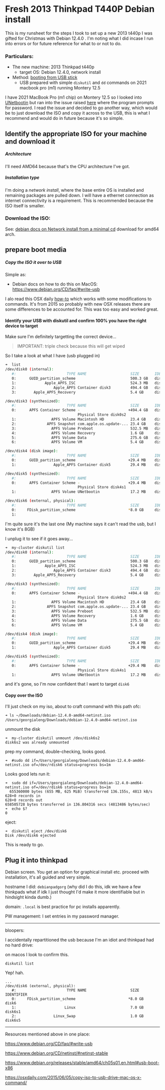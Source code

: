 # Fresh 2013 Thinkpad T440P Debian install

This is my runsheet for the steps I took to set up a new 2013 t440p I was gifted for Christmas with Debian 12.4.0 . I'm noting what I did incase I run into errors or for future reference for what to or not to do.

### Particulars:
- The new machine: 2013 Thinkpad t440p
  - target OS: Debian 12.4.0, network install
- Method: [booting from USB stick](https://www.debian.org/releases/stable/amd64/ch05s01.en.html#usb-boot-x86)
  - USB prepared with simple ```diskutil``` and ```dd``` commands on 2021 macbook pro (m1) running Montery 12.5


I have 2021 MacBook Pro (m1 chip) on Montery 12.5 so I looked into [UNetbootin](https://unetbootin.github.io/) but ran into the issue raised [here](https://github.com/unetbootin/unetbootin/issues/286) where the program prompts for password. I read the issue and decided to go another way, which would be to just download the ISO and copy it across to the USB, this is what I recommend and would do in future because it's so simple.  

## Identify the appropriate ISO for your machine and download it 

##### Architecture
I'll need AMD64 because that's the CPU architecture I've got.

##### Installation type

I'm doing a *network install*, where the base entire OS is installed and remaining packages are pulled down. I will have a ethernet connection as internet connectivity is a requirement. This is recommended because the ISO itself is smaller. 

### Download the ISO:

See: [debian docs on Network install from a minimal cd](https://www.debian.org/CD/netinst/#netinst-stable) download for amd64 arch.


## prepare boot media

##### Copy the ISO it over to USB

Simple as:
- Debian docs on how to do this on MacOS: https://www.debian.org/CD/faq/#write-usb

I alo read this OSX daily [how-to](https://osxdaily.com/2015/06/05/copy-iso-to-usb-drive-mac-os-x-command/) which works with some modifications to commands. It's from 2015 so probably with new OSX releases there are some differences to be accounted for. This was too easy and worked great. 


#### Identify your USB with diskutil and confirm 100% you have the right device to target

Make sure I'm definitely targetting the correct device...
>IMPORTANT: triple check because this will get wiped

So I take a look at what I have (usb plugged in)


```bash
➜  list
/dev/disk0 (internal):
   #:                       TYPE NAME                    SIZE       IDENTIFIER
   0:      GUID_partition_scheme                         500.3 GB   disk0
   1:             Apple_APFS_ISC                         524.3 MB   disk0s1
   2:                 Apple_APFS Container disk3         494.4 GB   disk0s2
   3:        Apple_APFS_Recovery                         5.4 GB     disk0s3

/dev/disk3 (synthesized):
   #:                       TYPE NAME                    SIZE       IDENTIFIER
   0:      APFS Container Scheme -                      +494.4 GB   disk3
                                 Physical Store disk0s2
   1:                APFS Volume Macintosh HD            23.4 GB    disk3s1
   2:              APFS Snapshot com.apple.os.update-... 23.4 GB    disk3s1s1
   3:                APFS Volume Preboot                 532.5 MB   disk3s2
   4:                APFS Volume Recovery                1.6 GB     disk3s3
   5:                APFS Volume Data                    275.6 GB   disk3s5
   6:                APFS Volume VM                      5.4 GB     disk3s6

/dev/disk4 (disk image):
   #:                       TYPE NAME                    SIZE       IDENTIFIER
   0:      GUID_partition_scheme                        +29.4 MB    disk4
   1:                 Apple_APFS Container disk5         29.4 MB    disk4s1

/dev/disk5 (synthesized):
   #:                       TYPE NAME                    SIZE       IDENTIFIER
   0:      APFS Container Scheme -                      +29.4 MB    disk5
                                 Physical Store disk4s1
   1:                APFS Volume UNetbootin              17.2 MB    disk5s1

/dev/disk6 (external, physical):
   #:                       TYPE NAME                    SIZE       IDENTIFIER
   0:     FDisk_partition_scheme                        *8.0 GB     disk6
   1:
```

I'm quite sure it's the last one (My machine says it can't read the usb, but I know it's 8GB)

I unplug it to see if it goes away...

```bash
➜  my-cluster diskutil list
/dev/disk0 (internal):
   #:                       TYPE NAME                    SIZE       IDENTIFIER
   0:      GUID_partition_scheme                         500.3 GB   disk0
   1:             Apple_APFS_ISC                         524.3 MB   disk0s1
   2:                 Apple_APFS Container disk3         494.4 GB   disk0s2
   3:        Apple_APFS_Recovery                         5.4 GB     disk0s3

/dev/disk3 (synthesized):
   #:                       TYPE NAME                    SIZE       IDENTIFIER
   0:      APFS Container Scheme -                      +494.4 GB   disk3
                                 Physical Store disk0s2
   1:                APFS Volume Macintosh HD            23.4 GB    disk3s1
   2:              APFS Snapshot com.apple.os.update-... 23.4 GB    disk3s1s1
   3:                APFS Volume Preboot                 532.5 MB   disk3s2
   4:                APFS Volume Recovery                1.6 GB     disk3s3
   5:                APFS Volume Data                    275.5 GB   disk3s5
   6:                APFS Volume VM                      5.4 GB     disk3s6

/dev/disk4 (disk image):
   #:                       TYPE NAME                    SIZE       IDENTIFIER
   0:      GUID_partition_scheme                        +29.4 MB    disk4
   1:                 Apple_APFS Container disk5         29.4 MB    disk4s1

/dev/disk5 (synthesized):
   #:                       TYPE NAME                    SIZE       IDENTIFIER
   0:      APFS Container Scheme -                      +29.4 MB    disk5
                                 Physical Store disk4s1
   1:                APFS Volume UNetbootin              17.2 MB    disk5s1

```

and it's gone, so I'm now confident that I want to target ```disk6``` 

#### Copy over the ISO

I'll just check on my iso, about to craft command with this path ofc:

```bash
➜ ls ~/Downloads/debian-12.4.0-amd64-netinst.iso
/Users/georgialeng/Downloads/debian-12.4.0-amd64-netinst.iso
```

unmount the disk

```
➜  my-cluster diskutil unmount /dev/disk6s2
disk6s2 was already unmounted
```

prep my command, double-checking, looks good.
```
➜  #sudo dd if=/Users/georgialeng/Downloads/debian-12.4.0-amd64-netinst.iso of=/dev/rdisk6 status=progress bs=1m
```
Looks good lets run it:

```
➜  sudo dd if=/Users/georgialeng/Downloads/debian-12.4.0-amd64-netinst.iso of=/dev/rdisk6 status=progress bs=1m
  655360000 bytes (655 MB, 625 MiB) transferred 136.155s, 4813 kB/s
628+0 records in
628+0 records out
658505728 bytes transferred in 136.804316 secs (4813486 bytes/sec)
➜  echo $?
0
```
eject:

```
➜  diskutil eject /dev/disk6
Disk /dev/disk6 ejected
```

This is ready to go.

## Plug it into thinkpad


Debian screen. You get an option for graphical install etc. proceed with installation, it's all guided and very simple.

hostname I did: ```debianpadgorg``` (why did I do this, idk we have a few thinkpads what if idk I just thought I'd make it more identifiable but in hindsight kinda dumb.)

domain: ```.local``` is best practice for pc installs apparently.

PW management: I set entries in my password manager. 


---
bloopers:


I accidentally repartitioned the usb because I'm an idiot and thinkpad had no hard drive:

on macos I look to confirm this.
```
diskutil list
```
Yep! hah.
```
...
/dev/disk6 (external, physical):
   #:                       TYPE NAME                    SIZE       IDENTIFIER
   0:     FDisk_partition_scheme                        *8.0 GB     disk6
   1:                      Linux                         7.0 GB     disk6s1
   2:                 Linux_Swap                         1.0 GB     disk6s5

```

---
Resources mentioned above in one place:

https://www.debian.org/CD/faq/#write-usb

https://www.debian.org/CD/netinst/#netinst-stable

https://www.debian.org/releases/stable/amd64/ch05s01.en.html#usb-boot-x86

https://osxdaily.com/2015/06/05/copy-iso-to-usb-drive-mac-os-x-command/